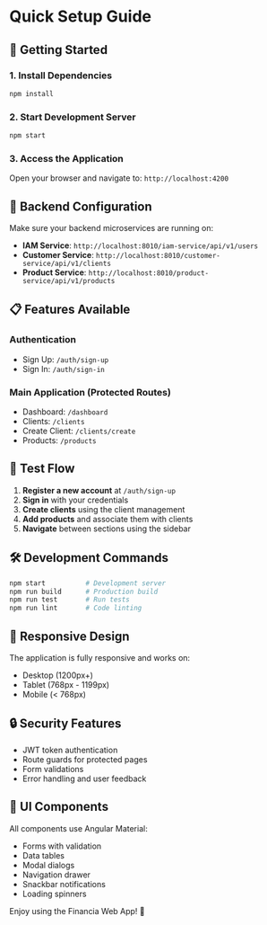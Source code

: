 # Quick Setup Guide

## 🚀 Getting Started

### 1. Install Dependencies
```bash
npm install
```

### 2. Start Development Server
```bash
npm start
```

### 3. Access the Application
Open your browser and navigate to: `http://localhost:4200`

## 🔧 Backend Configuration

Make sure your backend microservices are running on:
- **IAM Service**: `http://localhost:8010/iam-service/api/v1/users`
- **Customer Service**: `http://localhost:8010/customer-service/api/v1/clients`
- **Product Service**: `http://localhost:8010/product-service/api/v1/products`

## 📋 Features Available

### Authentication
- Sign Up: `/auth/sign-up`
- Sign In: `/auth/sign-in`

### Main Application (Protected Routes)
- Dashboard: `/dashboard`
- Clients: `/clients`
- Create Client: `/clients/create`
- Products: `/products`

## 🎯 Test Flow

1. **Register a new account** at `/auth/sign-up`
2. **Sign in** with your credentials
3. **Create clients** using the client management
4. **Add products** and associate them with clients
5. **Navigate** between sections using the sidebar

## 🛠️ Development Commands

```bash
npm start          # Development server
npm run build      # Production build
npm run test       # Run tests
npm run lint       # Code linting
```

## 📱 Responsive Design

The application is fully responsive and works on:
- Desktop (1200px+)
- Tablet (768px - 1199px)  
- Mobile (< 768px)

## 🔒 Security Features

- JWT token authentication
- Route guards for protected pages
- Form validations
- Error handling and user feedback

## 🎨 UI Components

All components use Angular Material:
- Forms with validation
- Data tables
- Modal dialogs
- Navigation drawer
- Snackbar notifications
- Loading spinners

Enjoy using the Financia Web App! 🎉